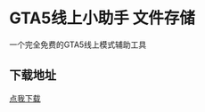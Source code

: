 # GTA5线上小助手 文件存储

一个完全免费的GTA5线上模式辅助工具

## 下载地址

[点我下载](https://raw.githubusercontent.com/CrazyZhang666/GTA5onlineTools/master/Server/GTA5onlineTools.exe)  
